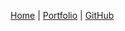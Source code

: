 <nav id="nav" class="nav-list">

[Home](/index.html) |
[Portfolio](/portfolio.html) |
<a href="https://github.com/strinsberg" target="_blank">GitHub</a>

</nav>

